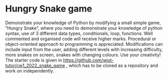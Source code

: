 # Hungry Snake game

Demonstrate your knowledge of Python by modifying a small simple game, “Hungry Snake”, where you need to demonstrate your knowledge of python syntax, use of 3 different data types, conditionals, loop, functions. Well commented and organised code will receive higher marks. Procedural or object-oriented approach to programming is appreciated. Modifications can include input from the user, adding different levels with increasing difficulty, more snakes on screen, snakes with changing colours. Use your creativity! The starter code is given in https://github.com/wiut-tutor/cw1_2022_snake_game , which has to be cloned as a repository and work on independently.
